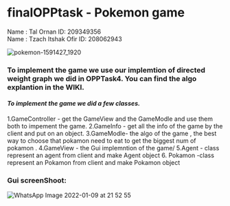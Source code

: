 # finalOPPtask - Pokemon game

Name : Tal Ornan ID: 209349356<br />
Name : Tzach Itshak Ofir ID: 208062943<br />


![pokemon-1591427_1920](https://user-images.githubusercontent.com/76403961/148697885-be26bf80-4612-46c3-9d91-225fc1206909.jpg)

### ****To implement the game we use our implemtion of directed weight graph we did in OPPTask4. You can find the algo explantion in the WIKI.****
 
#### *****To implement the game we did a few classes.*****

1.GameController - get the GameView and the GameModle and use them both to impement the game. 
2.GameInfo - get all the info of the game by the client and put on an object.
3.GameModle- the algo of the game , the best way to choose that pokamon need to eat to get the biggest num of pokamon .
4.GameView - the Gui implemntion of the game/
5.Agent - class represent an agent from client and make Agent object
6. Pokamon -class represent an Pokamon from client and make Pokamon object








### ****Gui screenShoot:****
![WhatsApp Image 2022-01-09 at 21 52 55](https://user-images.githubusercontent.com/76403961/148698947-329d197e-e69e-4238-8b19-52b0622918b1.jpeg)
